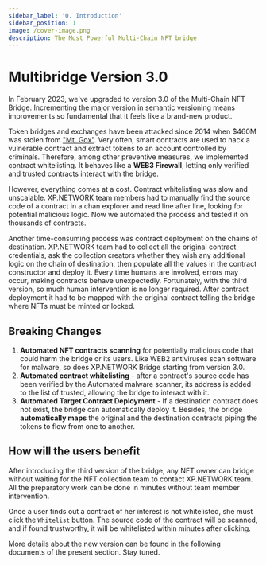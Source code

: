 ```yaml
---
sidebar_label: '0. Introduction'
sidebar_position: 1
image: /cover-image.png
description: The Most Powerful Multi-Chain NFT bridge
---
```


# Multibridge Version 3.0

In February 2023, we've upgraded to version 3.0 of the Multi-Chain NFT Bridge. Incrementing the major version in semantic versioning means improvements so fundamental that it feels like a brand-new product.

Token bridges and exchanges have been attacked since 2014 when $460M was stolen from ["Mt. Gox"](https://en.wikipedia.org/wiki/Mt._Gox). Very often, smart contracts are used to hack a vulnerable contract and extract tokens to an account controlled by criminals. Therefore, among other preventive measures, we implemented contract whitelisting. It behaves like a **WEB3 Firewall**, letting only verified and trusted contracts interact with the bridge.

However, everything comes at a cost. Contract whitelisting was slow and unscalable. XP.NETWORK team members had to manually find the source code of a contract in a chan explorer and read line after line, looking for potential malicious logic. Now we automated the process and tested it on thousands of contracts.

Another time-consuming process was contract deployment on the chains of destination. XP.NETWORK team had to collect all the original contract credentials, ask the collection creators whether they wish any additional logic on the chain of destination, then populate all the values in the contract constructor and deploy it. Every time humans are involved, errors may occur, making contracts behave unexpectedly. Fortunately, with the third version, so much human intervention is no longer required. After contract deployment it had to be mapped with the original contract telling the bridge where NFTs must be minted or locked.

## Breaking Changes

1. **Automated NFT contracts scanning** for potentially malicious code that could harm the bridge or its users. Like WEB2 antiviruses scan software for malware, so does XP.NETWORK Bridge starting from version 3.0.
2. **Automated contract whitelisting** - after a contract's source code has been verified by the Automated malware scanner, its address is added to the list of trusted, allowing the bridge to interact with it.
3. **Automated Target Contract Deployment** - If a destination contract does not exist, the bridge can automatically deploy it. Besides, the bridge **automatically maps** the original and the destination contracts piping the tokens to flow from one to another.

## How will the users benefit

After introducing the third version of the bridge, any NFT owner can bridge without waiting for the NFT collection team to contact XP.NETWORK team. All the preparatory work can be done in minutes without team member intervention.

Once a user finds out a contract of her interest is not whitelisted, she must click the `Whitelist` button. The source code of the contract will be scanned, and if found trustworthy, it will be whitelisted within minutes after clicking.

More details about the new version can be found in the following documents of the present section. Stay tuned.
